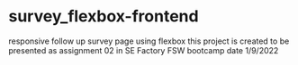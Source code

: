 # survey_flexbox-frontend
responsive follow up survey page using flexbox
this project is created to be presented as assignment 02 in SE Factory FSW bootcamp 
date 1/9/2022
